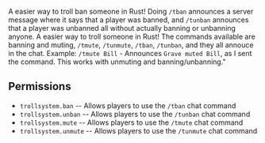 A easier way to troll ban someone in Rust! Doing `/tban` announces a server message where it says that a player was banned, and `/tunban` announces that a player was unbanned all without actually banning or unbanning anyone.
A easier way to troll someone in Rust! The commands available are banning and muting, `/tmute`, `/tunmute`, `/tban`, `/tunban`, and they all annouce in the chat. Example: `/tmute Bill` - Announces `Grave muted Bill`, as I sent the command. This works with unmuting and banning/unbanning."
## Permissions

* `trollsystem.ban` -- Allows players to use the `/tban` chat command
* `trollsystem.unban` -- Allows players to use the `/tunban` chat command
* `trollsystem.mute` -- Allows players to use the `/tmute` chat command
* `trollsystem.unmute` -- Allows players to use the `/tunmute` chat command
